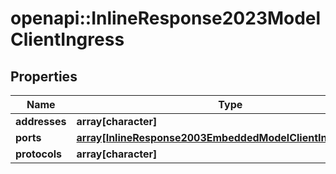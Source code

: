 # openapi::InlineResponse2023ModelClientIngress

## Properties
Name | Type | Description | Notes
------------ | ------------- | ------------- | -------------
**addresses** | **array[character]** |  | 
**ports** | [**array[InlineResponse2003EmbeddedModelClientIngressPorts]**](inline_response_200_3__embedded_model_clientIngress_ports.md) |  | 
**protocols** | **array[character]** |  | 


